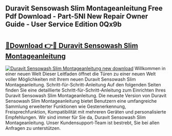## Duravit Sensowash Slim Montageanleitung Free Pdf Download - Part-5NI New Repair Owner Guide - User Service Edition 0Qx9b

# <h2><a href="http://df8050n.blite.top/?on=Duravit+Sensowash+Slim+Montageanleitung">🔗Download 👉🔴 Duravit Sensowash Slim Montageanleitung</a></h2>

[![Duravit Sensowash Slim Montageanleitung new download](https://i.imgur.com/lujVjoI.png)](http://df8050n.blite.top/?on=Duravit+Sensowash+Slim+Montageanleitung)
Willkommen in einer neuen Welt Dieser Leitfaden öffnet die Türen zu einer neuen Welt voller Möglichkeiten mit Ihrem neuen Duravit Sensowash Slim Montageanleitung. Schritt-für-Schritt-Anleitung Auf den folgenden Seiten finden Sie eine detaillierte Schritt-für-Schritt-Anleitung zum Einrichten Ihres Duravit Sensowash Slim Montageanleitung. Die neueste Version von Duravit Sensowash Slim Montageanleitung bietet Benutzern eine umfangreiche Sammlung erweiterter Funktionen wie Gestenerkennung, Freisprechfunktion, Kompatibilität mit mehreren Geräten und personalisierte Empfehlungen. Wir sind immer für Sie da, Duravit Sensowash Slim Montageanleitung. Unser Kundensupport-Team ist bestrebt, Sie bei allen Anfragen zu unterstützen.
